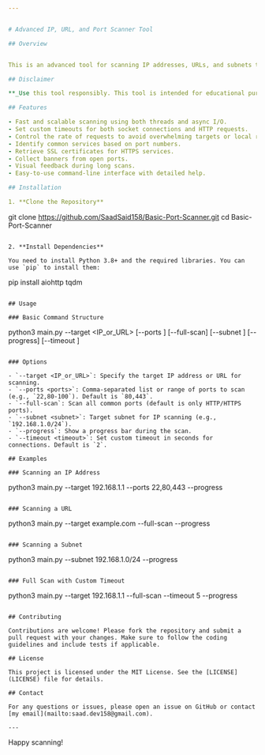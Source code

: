 ```yaml
---


# Advanced IP, URL, and Port Scanner Tool

## Overview


This is an advanced tool for scanning IP addresses, URLs, and subnets to detect open ports and associated services. It features multithreaded and asynchronous scanning, customizable timeouts, SSL certificate fetching, banner grabbing, and rate limiting. Designed for penetration testing and network security assessments, this tool offers robust performance and usability.

## Disclaimer

**_Use this tool responsibly. This tool is intended for educational purposes and legitimate security testing only._** Unauthorized use of this tool against systems you do not own or have explicit permission to test is illegal and unethical. The creator of this tool is not responsible for any misuse or legal consequences resulting from its use. Always obtain proper authorization before performing security testing. 

## Features

- Fast and scalable scanning using both threads and async I/O.
- Set custom timeouts for both socket connections and HTTP requests.
- Control the rate of requests to avoid overwhelming targets or local resources.
- Identify common services based on port numbers.
- Retrieve SSL certificates for HTTPS services.
- Collect banners from open ports.
- Visual feedback during long scans.
- Easy-to-use command-line interface with detailed help.

## Installation

1. **Clone the Repository**

   ```
   git clone https://github.com/SaadSaid158/Basic-Port-Scanner.git
   cd Basic-Port-Scanner
   ```

2. **Install Dependencies**

   You need to install Python 3.8+ and the required libraries. You can use `pip` to install them:

   ```
   pip install aiohttp tqdm
   ```

## Usage

### Basic Command Structure

```
python3 main.py --target <IP_or_URL> [--ports <ports>] [--full-scan] [--subnet <subnet>] [--progress] [--timeout <timeout>]
```

### Options

- `--target <IP_or_URL>`: Specify the target IP address or URL for scanning.
- `--ports <ports>`: Comma-separated list or range of ports to scan (e.g., `22,80-100`). Default is `80,443`.
- `--full-scan`: Scan all common ports (default is only HTTP/HTTPS ports).
- `--subnet <subnet>`: Target subnet for IP scanning (e.g., `192.168.1.0/24`).
- `--progress`: Show a progress bar during the scan.
- `--timeout <timeout>`: Set custom timeout in seconds for connections. Default is `2`.

## Examples

### Scanning an IP Address

```
python3 main.py --target 192.168.1.1 --ports 22,80,443 --progress
```

### Scanning a URL

```
python3 main.py --target example.com --full-scan --progress
```

### Scanning a Subnet

```
python3 main.py --subnet 192.168.1.0/24 --progress
```

### Full Scan with Custom Timeout

```
python3 main.py --target 192.168.1.1 --full-scan --timeout 5 --progress
```

## Contributing

Contributions are welcome! Please fork the repository and submit a pull request with your changes. Make sure to follow the coding guidelines and include tests if applicable.

## License

This project is licensed under the MIT License. See the [LICENSE](LICENSE) file for details.

## Contact

For any questions or issues, please open an issue on GitHub or contact [my email](mailto:saad.dev158@gmail.com).

---
```


Happy scanning!


